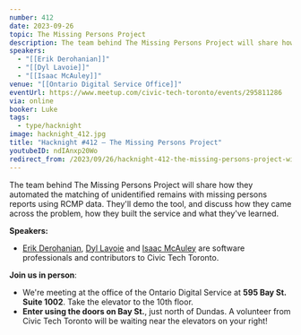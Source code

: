 ```yaml
---
number: 412
date: 2023-09-26
topic: The Missing Persons Project
description: The team behind The Missing Persons Project will share how they automated the matching of unidentified remains with missing persons reports using RCMP data. They'll demo the tool, and discuss how they came across the problem, how they built the service and what they've learned.
speakers:
  - "[[Erik Derohanian]]"
  - "[[Dyl Lavoie]]"
  - "[[Isaac McAuley]]"
venue: "[[Ontario Digital Service Office]]"
eventUrl: https://www.meetup.com/civic-tech-toronto/events/295811286
via: online
booker: Luke
tags:
  - type/hacknight
image: hacknight_412.jpg
title: "Hacknight #412 – The Missing Persons Project"
youtubeID: ndIAnxp20Wo
redirect_from: /2023/09/26/hacknight-412-the-missing-persons-project-with-erik-derohanian-dyl-lavoie-and-isaac-mcauley/
---
```

The team behind The Missing Persons Project will share how they automated the matching of unidentified remains with missing persons reports using RCMP data. They'll demo the tool, and discuss how they came across the problem, how they built the service and what they've learned.

**Speakers:**

* [Erik Derohanian](https://github.com/Erik-J-D), [Dyl Lavoie](https://github.com/dyyyl ) and [Isaac McAuley](https://github.com/imcauley) are software professionals and contributors to Civic Tech Toronto.

**Join us in person**:

* We're meeting at the office of the Ontario Digital Service at **595 Bay St. Suite 1002**. Take the elevator to the 10th floor.
* **Enter using the doors on Bay St.**, just north of Dundas. A volunteer from Civic Tech Toronto will be waiting near the elevators on your right!
